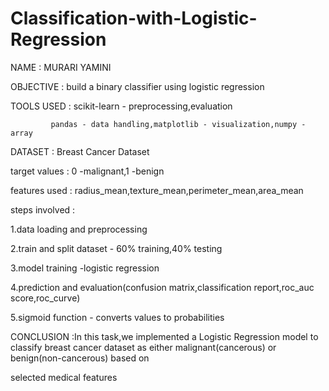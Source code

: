 # Classification-with-Logistic-Regression

NAME : MURARI YAMINI

OBJECTIVE : build a binary classifier using logistic regression

TOOLS USED : scikit-learn - preprocessing,evaluation

             pandas - data handling,matplotlib - visualization,numpy - array

DATASET : Breast Cancer Dataset

target values : 0 -malignant,1 -benign 

features used : radius_mean,texture_mean,perimeter_mean,area_mean

steps involved :

1.data loading and preprocessing

2.train and split dataset - 60% training,40% testing

3.model training -logistic regression

4.prediction and evaluation(confusion matrix,classification report,roc_auc score,roc_curve)

5.sigmoid function - converts values to probabilities

CONCLUSION :In this task,we implemented a Logistic Regression model to classify breast cancer dataset as either malignant(cancerous) or benign(non-cancerous) based on 

selected medical features
